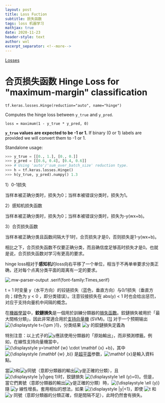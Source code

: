 ```yaml
---
layout: post
title: Loss Fuction
subtitle: 损失函数
tags: loss 机器学习
mathjax: true
date: 2020-11-23
header-style: text
author: wxl
excerpt_separator: <!--more-->
---
```


[Losses](https://keras.io/api/losses/)

# 合页损失函数 Hinge Loss for "maximum-margin" classification

```
tf.keras.losses.Hinge(reduction="auto", name="hinge")
```

Computes the hinge loss between `y_true` and `y_pred`.

```
loss = maximum(1 - y_true * y_pred, 0)
```

**`y_true` values are expected to be -1 or 1.** If binary (0 or 1) labels are provided we will convert them to -1 or 1.

Standalone usage:

```python
>>> y_true = [[0., 1.], [0., 0.]]
>>> y_pred = [[0.6, 0.4], [0.4, 0.6]] 
>>> # Using 'auto'/'sum_over_batch_size' reduction type.  
>>> h = tf.keras.losses.Hinge() 
>>> h(y_true, y_pred).numpy() 1.3
```

1）0-1损失

当样本被正确分类时，损失为0；当样本被错误分类时，损失为1。

2）感知机损失函数

当样本被正确分类时，损失为0；当样本被错误分类时，损失为-y(wx+b)。

3）合页损失函数

当样本被正确分类且函数间隔大于1时，合页损失才是0，否则损失是1-y(wx+b)。

相比之下，合页损失函数不仅要正确分类，而且确信度足够高时损失才是0。也就是说，合页损失函数对学习有更高的要求。

hinge loss相对于**感知机**的loss向右平移了一个单位，相当于不再单单要求分类正确，还对每个点离分类平面的距离有一定的要求。

![.mw-parser-output .serif{font-family:Times,serif}](https://upload.wikimedia.org/wikipedia/commons/thumb/b/b5/Hinge_loss_vs_zero_one_loss.svg/440px-Hinge_loss_vs_zero_one_loss.svg.png)

t = 1 时变量 y（水平方向）的铰链损失（蓝色，垂直方向）与0/1损失（垂直方向；绿色为 y < 0 ，即分类错误）。注意铰接损失在 abs(y) < 1 时也会给出惩罚，对应于支持向量机中间隔的概念。

在[機器學習](https://www.wikiwand.com/zh/机器学习)中，**鉸鏈損失**是一個用於訓練分類器的[損失函數](https://www.wikiwand.com/zh/损失函数)。鉸鏈損失被用於「最大間格分類」，因此非常適合用於[支持向量機](https://www.wikiwand.com/zh/支持向量机) (SVM)。[[1\]](https://www.wikiwand.com/zh/Hinge_loss#citenote1) 对于一个预期输出 ![{\displaystyle t={\pm }1}](https://wikimedia.org/api/rest_v1/media/math/render/svg/33a77f2728fba9269cf5fc4d73ad65a07633dbbe)，分类结果 ![y](https://wikimedia.org/api/rest_v1/media/math/render/svg/b8a6208ec717213d4317e666f1ae872e00620a0d) 的鉸鏈損失定義為



特別注意：以上式子的![y](https://wikimedia.org/api/rest_v1/media/math/render/svg/b8a6208ec717213d4317e666f1ae872e00620a0d)應該使用分類器的「原始輸出」，而非預測標籤。例如，在線性支持向量機當中，![{\displaystyle y=\mathbf {w} \cdot \mathbf {x} +b}](https://wikimedia.org/api/rest_v1/media/math/render/svg/c430c17f27e7d7dd52e5a12741eceacc355d87d5)，其中 ![{\displaystyle (\mathbf {w} ,b)}](https://wikimedia.org/api/rest_v1/media/math/render/svg/a11219e8065d442b9e95cc1f161ad4ff9d2c273e) 是[超平面](https://www.wikiwand.com/zh/超平面)参数，![\mathbf {x} ](https://wikimedia.org/api/rest_v1/media/math/render/svg/32adf004df5eb0a8c7fd8c0b6b7405183c5a5ef2)是輸入資料點。

當![t](https://wikimedia.org/api/rest_v1/media/math/render/svg/65658b7b223af9e1acc877d848888ecdb4466560)和![y](https://wikimedia.org/api/rest_v1/media/math/render/svg/b8a6208ec717213d4317e666f1ae872e00620a0d)同號（意即分類器的輸出![y](https://wikimedia.org/api/rest_v1/media/math/render/svg/b8a6208ec717213d4317e666f1ae872e00620a0d)是正確的分類），且 ![{\displaystyle |y|\geq 1}](https://wikimedia.org/api/rest_v1/media/math/render/svg/e949835f150dfe886776296b912457c704c17697)时，鉸鏈損失 ![{\displaystyle \ell (y)=0}](https://wikimedia.org/api/rest_v1/media/math/render/svg/cd23c92c905a4fd0e2ec0beb6c21e32e4f119e2f)。但是，當它們異號（意即分類器的輸出![y](https://wikimedia.org/api/rest_v1/media/math/render/svg/b8a6208ec717213d4317e666f1ae872e00620a0d)是正確的分類）時，![{\displaystyle \ell (y)}](https://wikimedia.org/api/rest_v1/media/math/render/svg/a247d45484db98651f830fd511a6927ed6caa5bc) 隨 ![y](https://wikimedia.org/api/rest_v1/media/math/render/svg/b8a6208ec717213d4317e666f1ae872e00620a0d) 線性增長。套用相似的想法，如果 ![{\displaystyle |y|<1}](https://wikimedia.org/api/rest_v1/media/math/render/svg/5a7a1cfbe0bc926e313771f06b0dda3cdbee363c)，即使 ![t](https://wikimedia.org/api/rest_v1/media/math/render/svg/65658b7b223af9e1acc877d848888ecdb4466560) 和 ![y](https://wikimedia.org/api/rest_v1/media/math/render/svg/b8a6208ec717213d4317e666f1ae872e00620a0d) 同號（意即分類器的分類正確，但是間隔不足），此時仍然會有損失。